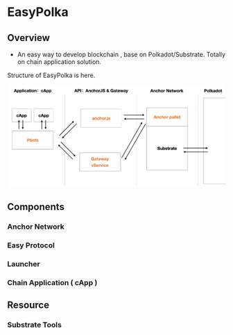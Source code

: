 # EasyPolka

## Overview

- An easy way to develop blockchain , base on Polkadot/Substrate. Totally on chain application solution.

Structure of EasyPolka is here.

![EasyPolka Structure](./images/structure.png)

## Components

### Anchor Network

### Easy Protocol

### Launcher

### Chain Application ( cApp )

## Resource

### Substrate Tools
